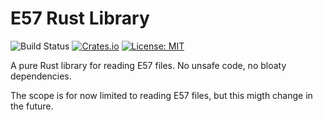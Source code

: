 # E57 Rust Library
![Build Status](https://github.com/cry-inc/e57/workflows/CI/badge.svg)
[![Crates.io](https://img.shields.io/crates/v/e57.svg)](https://crates.io/crates/e57)
[![License: MIT](https://img.shields.io/badge/License-MIT-blue.svg)](https://opensource.org/licenses/MIT)

A pure Rust library for reading E57 files. No unsafe code, no bloaty dependencies.

The scope is for now limited to reading E57 files, but this migth change in the future.
